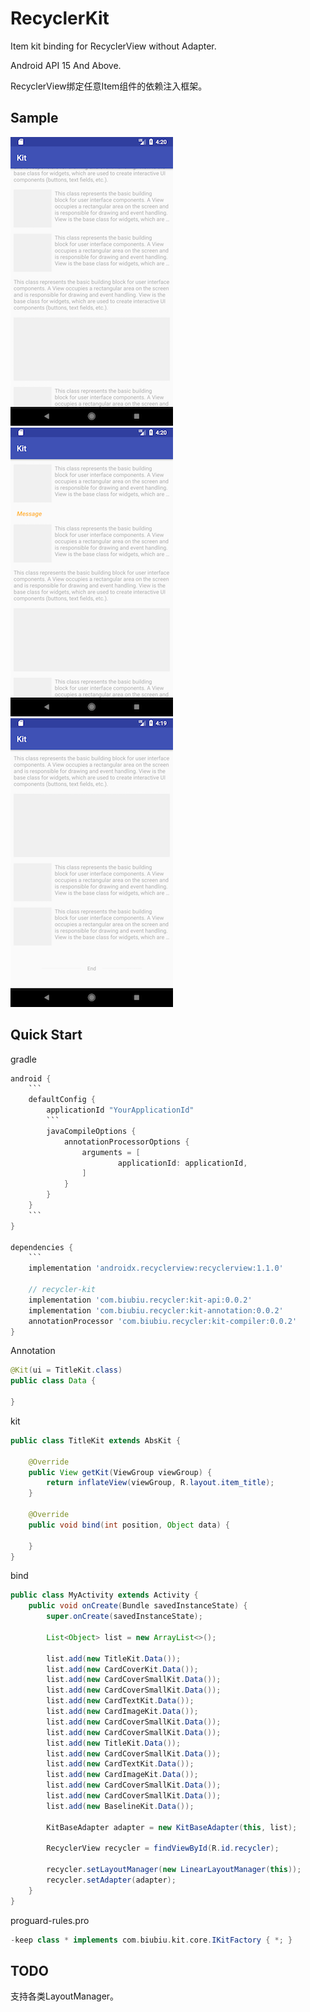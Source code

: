 # RecyclerKit

Item kit binding for RecyclerView without Adapter.

Android API 15 And Above.

RecyclerView绑定任意Item组件的依赖注入框架。

 
Sample
-----
 
 ![screenshots](./img/003.png)
 ![screenshots](./img/002.png)
 ![screenshots](./img/001.png)

Quick Start
-----
gradle
```groovy
android {
    ```
    defaultConfig {
        applicationId "YourApplicationId"
        ```
        javaCompileOptions {
            annotationProcessorOptions {
                arguments = [
                        applicationId: applicationId,
                ]
            }
        }
    }
    ```
}

dependencies {
    ```
    implementation 'androidx.recyclerview:recyclerview:1.1.0'
    
    // recycler-kit
    implementation 'com.biubiu.recycler:kit-api:0.0.2'
    implementation 'com.biubiu.recycler:kit-annotation:0.0.2'
    annotationProcessor 'com.biubiu.recycler:kit-compiler:0.0.2'
}
```

Annotation
```java
@Kit(ui = TitleKit.class)
public class Data {
    
}
```

kit
```java
public class TitleKit extends AbsKit {
    
    @Override
    public View getKit(ViewGroup viewGroup) {
        return inflateView(viewGroup, R.layout.item_title);
    }
    
    @Override
    public void bind(int position, Object data) {
        
    }
}

``` 

bind
```java
public class MyActivity extends Activity {
    public void onCreate(Bundle savedInstanceState) {
        super.onCreate(savedInstanceState);
        
        List<Object> list = new ArrayList<>();
        
        list.add(new TitleKit.Data());
        list.add(new CardCoverKit.Data());
        list.add(new CardCoverSmallKit.Data());
        list.add(new CardCoverSmallKit.Data());
        list.add(new CardTextKit.Data());
        list.add(new CardImageKit.Data());
        list.add(new CardCoverSmallKit.Data());
        list.add(new CardCoverSmallKit.Data());
        list.add(new TitleKit.Data());
        list.add(new CardCoverSmallKit.Data());
        list.add(new CardTextKit.Data());
        list.add(new CardImageKit.Data());
        list.add(new CardCoverSmallKit.Data());
        list.add(new CardCoverSmallKit.Data());
        list.add(new BaselineKit.Data());
        
        KitBaseAdapter adapter = new KitBaseAdapter(this, list);
        
        RecyclerView recycler = findViewById(R.id.recycler);
        
        recycler.setLayoutManager(new LinearLayoutManager(this));
        recycler.setAdapter(adapter);
    }
}
 ```
 proguard-rules.pro
 ```groovy
-keep class * implements com.biubiu.kit.core.IKitFactory { *; }
```

## TODO
支持各类LayoutManager。
